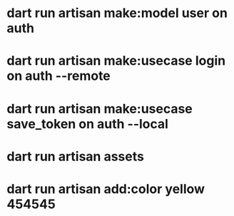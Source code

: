 # dart run artisan make:model user on auth
# dart run artisan make:usecase login on auth --remote
# dart run artisan make:usecase save_token on auth --local
# dart run artisan assets
# dart run artisan add:color yellow 454545